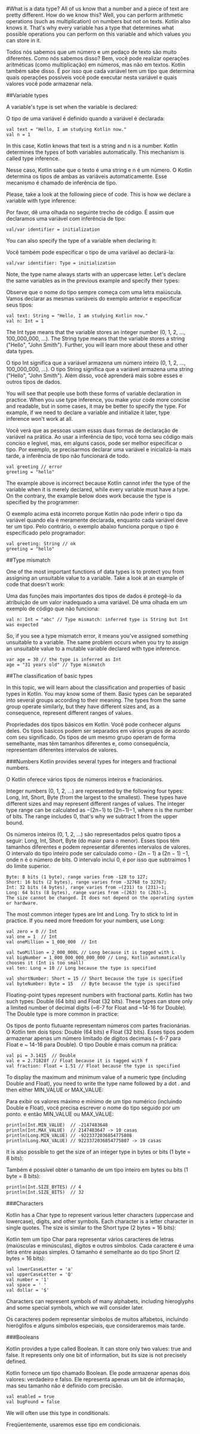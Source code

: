 #What is a data type?
All of us know that a number and a piece of text are pretty different. How do we know this? Well, you can perform arithmetic operations (such as multiplication) on numbers but not on texts. Kotlin also knows it. That's why every variable has a type that determines what possible operations you can perform on this variable and which values you can store in it.

Todos nós sabemos que um número e um pedaço de texto são muito diferentes. Como nós sabemos disso? Bem, você pode realizar operações aritméticas (como multiplicação) em números, mas não em textos. 
Kotlin também sabe disso. É por isso que cada variável tem um tipo que determina quais operações possíveis você pode executar nesta variável e quais valores você pode armazenar nela.

##Variable types

A variable's type is set when the variable is declared:

O tipo de uma variável é definido quando a variável é declarada:

```
val text = "Hello, I am studying Kotlin now."
val n = 1
```
In this case, Kotlin knows that text is a string and n is a number. Kotlin determines the types of both variables automatically. This mechanism is called type inference.

Nesse caso, Kotlin sabe que o texto é uma string e n é um número. O Kotlin determina os tipos de ambas as variáveis automaticamente. Esse mecanismo é chamado de inferência de tipo.

Please, take a look at the following piece of code. This is how we declare a variable with type inference:

Por favor, dê uma olhada no seguinte trecho de código. É assim que declaramos uma variável com inferência de tipo:

```
val/var identifier = initialization
```
You can also specify the type of a variable when declaring it:

Você também pode especificar o tipo de uma variável ao declará-la:

```
val/var identifier: Type = initialization
```
Note, the type name always starts with an uppercase letter.
Let's declare the same variables as in the previous example and specify their types:

Observe que o nome do tipo sempre começa com uma letra maiúscula.
Vamos declarar as mesmas variáveis do exemplo anterior e especificar seus tipos:

```
val text: String = "Hello, I am studying Kotlin now."
val n: Int = 1
```
The Int type means that the variable stores an integer number (0, 1, 2, ..., 100_000_000, ...). The String type means that the variable stores a string ("Hello", "John Smith"). Further, you will learn more about these and other data types.

O tipo Int significa que a variável armazena um número inteiro (0, 1, 2, ..., 100_000_000, ...). O tipo String significa que a variável armazena uma string ("Hello", "John Smith"). Além disso, você aprenderá mais sobre esses e outros tipos de dados.

You will see that people use both these forms of variable declaration in practice. When you use type inference, you make your code more concise and readable, but in some cases, it may be better to specify the type. For example, if we need to declare a variable and initialize it later, type inference won't work at all.

Você verá que as pessoas usam essas duas formas de declaração de variável na prática. Ao usar a inferência de tipo, você torna seu código mais conciso e legível, mas, em alguns casos, pode ser melhor especificar o tipo. Por exemplo, se precisarmos declarar uma variável e inicializá-la mais tarde, a inferência de tipo não funcionará de todo.

```
val greeting // error
greeting = "hello"
```
The example above is incorrect because Kotlin cannot infer the type of the variable when it is merely declared, while every variable must have a type. On the contrary, the example below does work because the type is specified by the programmer:

O exemplo acima está incorreto porque Kotlin não pode inferir o tipo da variável quando ela é meramente declarada, enquanto cada variável deve ter um tipo. Pelo contrário, o exemplo abaixo funciona porque o tipo é especificado pelo programador:
```
val greeting: String // ok
greeting = "hello"
```


##Type mismatch

One of the most important functions of data types is to protect you from assigning an unsuitable value to a variable. Take a look at an example of code that doesn't work:

Uma das funções mais importantes dos tipos de dados é protegê-lo da atribuição de um valor inadequado a uma variável. Dê uma olhada em um exemplo de código que não funciona:
```
val n: Int = "abc" // Type mismatch: inferred type is String but Int was expected
```
So, if you see a type mismatch error, it means you've assigned something unsuitable to a variable. The same problem occurs when you try to assign an unsuitable value to a mutable variable declared with type inference.

```
var age = 30 // the type is inferred as Int
age = "31 years old" // Type mismatch
```

##The classification of basic types

In this topic, we will learn about the classification and properties of basic types in Kotlin. You may know some of them. Basic types can be separated into several groups according to their meaning. The types from the same group operate similarly, but they have different sizes and, as a consequence, represent different ranges of values.

Propriedades dos tipos básicos em Kotlin. Você pode conhecer alguns deles. Os tipos básicos podem ser separados em vários grupos de acordo com seu significado. Os tipos de um mesmo grupo operam de forma semelhante, mas têm tamanhos diferentes e, como consequência, representam diferentes intervalos de valores.

###Numbers
Kotlin provides several types for integers and fractional numbers.

O Kotlin oferece vários tipos de números inteiros e fracionários.

Integer numbers (0, 1, 2, ...) are represented by the following four types: Long, Int, Short, Byte (from the largest to the smallest). These types have different sizes and may represent different ranges of values. The integer type range can be calculated as −(2n−1) to (2n−1)−1, where n is the number of bits. The range includes 0, that's why we subtract 1 from the upper bound.

Os números inteiros (0, 1, 2, ...) são representados pelos quatro tipos a seguir: Long, Int, Short, Byte (do maior para o menor). Esses tipos têm tamanhos diferentes e podem representar diferentes intervalos de valores. O intervalo do tipo inteiro pode ser calculado como - (2n − 1) a (2n − 1) −1, onde n é o número de bits. O intervalo inclui 0, é por isso que subtraímos 1 do limite superior.

```
Byte: 8 bits (1 byte), range varies from -128 to 127;
Short: 16 bits (2 bytes), range varies from -32768 to 32767;
Int: 32 bits (4 bytes), range varies from −(231) to (231)−1;
Long: 64 bits (8 bytes), range varies from −(263) to (263)−1.
The size cannot be changed. It does not depend on the operating system or hardware.
```

The most common integer types are Int and Long. Try to stick to Int in practice. If you need more freedom for your numbers, use Long:

```
val zero = 0 // Int
val one = 1  // Int
val oneMillion = 1_000_000  // Int

val twoMillion = 2_000_000L // Long because it is tagged with L
val bigNumber = 1_000_000_000_000_000 // Long, Kotlin automatically chooses it (Int is too small)
val ten: Long = 10 // Long because the type is specified

val shortNumber: Short = 15 // Short because the type is specified
val byteNumber: Byte = 15   // Byte because the type is specified
```

Floating-point types represent numbers with fractional parts. Kotlin has two such types: Double (64 bits) and Float (32 bits). These types can store only a limited number of decimal digits (~6-7 for Float and ~14-16 for Double). The Double type is more common in practice:

Os tipos de ponto flutuante representam números com partes fracionárias. O Kotlin tem dois tipos: Double (64 bits) e Float (32 bits). Esses tipos podem armazenar apenas um número limitado de dígitos decimais (~ 6-7 para Float e ~ 14-16 para Double). O tipo Double é mais comum na prática:

```
val pi = 3.1415  // Double
val e = 2.71828f // Float because it is tagged with f
val fraction: Float = 1.51 // Float because the type is specified
```
To display the maximum and minimum value of a numeric type (including Double and Float), you need to write the type name followed by a dot . and then either MIN_VALUE or MAX_VALUE:

Para exibir os valores máximo e mínimo de um tipo numérico (incluindo Double e Float), você precisa escrever o nome do tipo seguido por um ponto. e então MIN_VALUE ou MAX_VALUE:

```
println(Int.MIN_VALUE)  // -2147483648
println(Int.MAX_VALUE)  // 2147483647 -> 10 casas
println(Long.MIN_VALUE) // -9223372036854775808
println(Long.MAX_VALUE) // 9223372036854775807 -> 19 casas
```

It is also possible to get the size of an integer type in bytes or bits (1 byte = 8 bits):

Também é possível obter o tamanho de um tipo inteiro em bytes ou bits (1 byte = 8 bits):

```
println(Int.SIZE_BYTES) // 4
println(Int.SIZE_BITS)  // 32
```

###Characters

Kotlin has a Char type to represent various letter characters (uppercase and lowercase), digits, and other symbols. Each character is a letter character in single quotes. The size is similar to the Short type (2 bytes = 16 bits):

Kotlin tem um tipo Char para representar vários caracteres de letras (maiúsculas e minúsculas), dígitos e outros símbolos. Cada caractere é uma letra entre aspas simples. O tamanho é semelhante ao do tipo Short (2 bytes = 16 bits):

```
val lowerCaseLetter = 'a'
val upperCaseLetter = 'Q'
val number = '1'
val space = ' '
val dollar = '$'
```

Characters can represent symbols of many alphabets, including hieroglyphs and some special symbols, which we will consider later.

Os caracteres podem representar símbolos de muitos alfabetos, incluindo hieróglifos e alguns símbolos especiais, que consideraremos mais tarde.

###Booleans

Kotlin provides a type called Boolean. It can store only two values: true and false. It represents only one bit of information, but its size is not precisely defined.

Kotlin fornece um tipo chamado Boolean. Ele pode armazenar apenas dois valores: verdadeiro e falso. Ele representa apenas um bit de informação, mas seu tamanho não é definido com precisão.
```
val enabled = true
val bugFound = false
```

We will often use this type in conditionals.

Freqüentemente, usaremos esse tipo em condicionais.